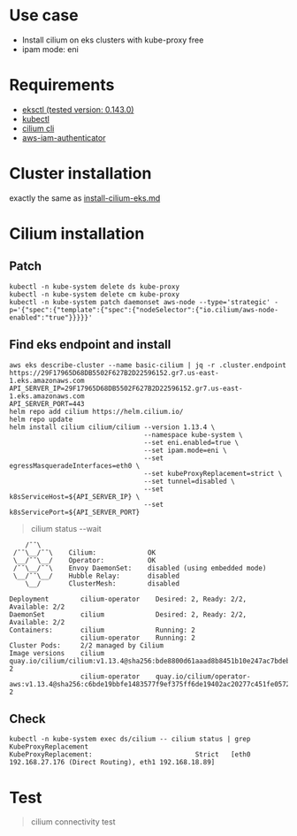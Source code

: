 # Use case

* Install cilium on eks clusters with kube-proxy free
* ipam mode: eni

# Requirements

* [eksctl (tested version: 0.143.0)](tools/eksctl.txt)
* [kubectl](tools/kubectl.txt)
* [cilium cli](tools/cilium-cli.txt)
* [aws-iam-authenticator](tools/aws-iam-authenticator.txt)

# Cluster installation

exactly the same as [install-cilium-eks.md](install-cilium-eks.md#cluster-installation)

# Cilium installation

## Patch

```
kubectl -n kube-system delete ds kube-proxy
kubectl -n kube-system delete cm kube-proxy
kubectl -n kube-system patch daemonset aws-node --type='strategic' -p='{"spec":{"template":{"spec":{"nodeSelector":{"io.cilium/aws-node-enabled":"true"}}}}}'
```

## Find eks endpoint and install

```
aws eks describe-cluster --name basic-cilium | jq -r .cluster.endpoint
https://29F17965D68DB5502F627B2D22596152.gr7.us-east-1.eks.amazonaws.com
API_SERVER_IP=29F17965D68DB5502F627B2D22596152.gr7.us-east-1.eks.amazonaws.com
API_SERVER_PORT=443
helm repo add cilium https://helm.cilium.io/
helm repo update
helm install cilium cilium/cilium --version 1.13.4 \
                                  --namespace kube-system \
                                  --set eni.enabled=true \
                                  --set ipam.mode=eni \
                                  --set egressMasqueradeInterfaces=eth0 \
                                  --set kubeProxyReplacement=strict \
                                  --set tunnel=disabled \
                                  --set k8sServiceHost=${API_SERVER_IP} \
                                  --set k8sServicePort=${API_SERVER_PORT}
```

> cilium status --wait

```
    /¯¯\
 /¯¯\__/¯¯\    Cilium:             OK
 \__/¯¯\__/    Operator:           OK
 /¯¯\__/¯¯\    Envoy DaemonSet:    disabled (using embedded mode)
 \__/¯¯\__/    Hubble Relay:       disabled
    \__/       ClusterMesh:        disabled

Deployment        cilium-operator    Desired: 2, Ready: 2/2, Available: 2/2
DaemonSet         cilium             Desired: 2, Ready: 2/2, Available: 2/2
Containers:       cilium             Running: 2
                  cilium-operator    Running: 2
Cluster Pods:     2/2 managed by Cilium
Image versions    cilium             quay.io/cilium/cilium:v1.13.4@sha256:bde8800d61aaad8b8451b10e247ac7bdeb7af187bb698f83d40ad75a38c1ee6b: 2
                  cilium-operator    quay.io/cilium/operator-aws:v1.13.4@sha256:c6bde19bbfe1483577f9ef375ff6de19402ac20277c451fe05729fcb9bc02a84: 2
```

## Check

```
kubectl -n kube-system exec ds/cilium -- cilium status | grep KubeProxyReplacement
KubeProxyReplacement:                          Strict   [eth0 192.168.27.176 (Direct Routing), eth1 192.168.18.89]
```

# Test

> cilium connectivity test
